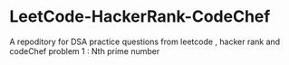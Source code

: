 # LeetCode-HackerRank-CodeChef
A repoditory for DSA practice questions from leetcode , hacker rank and codeChef
problem 1 : Nth prime number 
